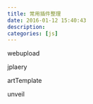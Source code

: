 ```yaml
---
title: 常用插件整理
date: 2016-01-12 15:40:43
description:
categories: [js]
---
```

webupload


jplaery


artTemplate


unveil